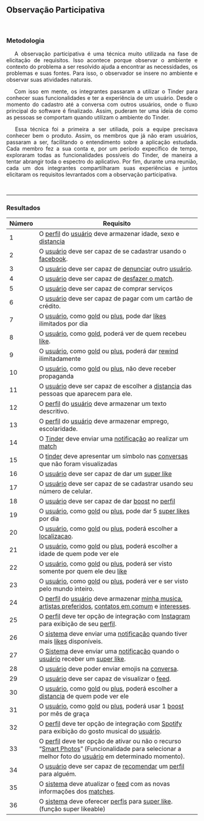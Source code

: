 ## **Observação Participativa**

<br>

### Metodologia

<p align="justify">&emsp;
A observação participativa é uma técnica muito utilizada na fase de elicitação de requisitos. Isso acontece porque observar o ambiente e contexto do problema a ser resolvido ajuda a encontrar as necessidades, os problemas e suas fontes. Para isso, o observador se insere no ambiente e observar suas atividades naturais.
</p>
<p align="justify">&emsp;
Com isso em mente, os integrantes passaram a utilizar o Tinder para conhecer suas funcionalidades e ter a experiência de um usuário. Desde o momento do cadastro até a conversa com outros usuários, onde o fluxo principal do software é finalizado. Assim, puderam ter uma ideia de como as pessoas se comportam quando utilizam o ambiente do Tinder.
</p>
<p align="justify">&emsp;
Essa técnica foi a primeira a ser utiliada, pois a equipe precisava conhecer bem o produto. Assim, os membros que já não eram usuários, passaram a ser, facilitando o entendimento sobre a aplicação estudada. Cada membro fez a sua conta e, por um período expecífico de tempo, exploraram todas as funcionalidades possíveis do Tinder, de maneira a tentar abrangir toda o espectro do aplicativo. Por fim, durante uma reunião, cada um dos integrantes compartilharam suas experiências e juntos elicitaram os requisitos levrantados com a observação participativa.
</p>

<br>

---

### Resultados

| Número | Requisito                                                                                                                                           |
|--------|-----------------------------------------------------------------------------------------------------------------------------------------------------|
| 1      | O [perfil](/modelagem/lexicos#perfil) do [usuário](/modelagem/lexicos#usuario) deve armazenar idade, sexo e [distancia](/modelagem/lexicos#distancia-maxima)                                                                                          |
| 2      | O [usuário](/modelagem/lexicos#usuario) deve ser capaz de se cadastrar usando o [facebook](/modelagem/lexicos#facebook).                                                                                         |
| 3      | O [usuário](/modelagem/lexicos#usuario) deve ser capaz de [denunciar](/modelagem/lexicos#denunciar-usuario) outro [usuário](/modelagem/lexicos#usuario).                                                                                                |
| 4      | O [usuário](/modelagem/lexicos#usuario) deve ser capaz de [desfazer o match](/modelagem/lexicos#desfazer-match).                                                                                                       |
| 5      | O [usuário](/modelagem/lexicos#usuario) deve ser capaz de comprar serviços                                                                                                        |
| 6      | O [usuário](/modelagem/lexicos#usuario) deve ser capaz de pagar com um cartão de crédito.                                                                                         |
| 7      | O [usuário](/modelagem/lexicos#usuario), como [gold](/modelagem/lexicos#usuario-gold) ou [plus](/modelagem/lexicos#usuario-plus), pode dar [likes](/modelagem/lexicos#like) ilimitados por dia                                                                                     |
| 8      | O [usuário](/modelagem/lexicos#usuario), como [gold](/modelagem/lexicos#usuario-gold), poderá ver de quem recebeu [like](/modelagem/lexicos#like).                                                                                              |
| 9      | O [usuário](/modelagem/lexicos#usuario), como [gold](/modelagem/lexicos#usuario-gold) ou [plus](/modelagem/lexicos#usuario-plus), poderá dar [rewind](/modelagem/lexicos#rewind) ilimitadamente                                                                                      |
| 10     | O [usuário](/modelagem/lexicos#usuario), como [gold](/modelagem/lexicos#usuario-gold) ou [plus](/modelagem/lexicos#usuario-plus), não deve receber propaganda                                                                                           |
| 11     | O [usuário](/modelagem/lexicos#usuario) deve ser capaz de escolher a [distancia](/modelagem/lexicos#distancia-maxima) das pessoas que aparecem para ele.                                                                 |
| 12     | O [perfil](/modelagem/lexicos#perfil) do [usuário](/modelagem/lexicos#usuario) deve armazenar um texto descritivo.                                                                                             |
| 13     | O [perfil](/modelagem/lexicos#perfil) do [usuário](/modelagem/lexicos#usuario) deve armazenar emprego, escolaridade.                                                                                           |
| 14     | O [Tinder](/modelagem/lexicos#tinder) deve enviar uma [notificação](/modelagem/lexicos#notificacoes) ao realizar um [match](/modelagem/lexicos#match)                                                                                          |
| 15     | O [tinder](/modelagem/lexicos#tinder) deve apresentar um símbolo nas [conversas](/modelagem/lexicos#chat) que não foram visualizadas                                                                       |
| 16     | O [usuário](/modelagem/lexicos#usuario) deve ser capaz de dar um [super like](/modelagem/lexicos#super-like)                                                                                                        |
| 17     | O [usuário](/modelagem/lexicos#usuario) deve ser capaz de se cadastrar usando seu número de celular.                                                                              |
| 18     | O [usuário](/modelagem/lexicos#usuario) deve ser capaz de dar [boost](/modelagem/lexicos#boost) no [perfil](/modelagem/lexicos#perfil)                                                                                                     |
| 19     | O [usuário](/modelagem/lexicos#usuario), como [gold](/modelagem/lexicos#usuario-gold) ou [plus](/modelagem/lexicos#usuario-plus), pode dar 5 [super likes](/modelagem/lexicos#super-like) por dia                                                                                        |
| 20     | O [usuário](/modelagem/lexicos#usuario), como [gold](/modelagem/lexicos#usuario-gold) ou [plus](/modelagem/lexicos#usuario-plus), poderá escolher a [localizacao](/modelagem/lexicos#localizacao).                                                                                        |
| 21     | O [usuário](/modelagem/lexicos#usuario), como [gold](/modelagem/lexicos#usuario-gold) ou [plus](/modelagem/lexicos#usuario-plus), poderá escolher a idade de quem pode ver ele                                                                          |
| 22     | O [usuário](/modelagem/lexicos#usuario), como [gold](/modelagem/lexicos#usuario-gold) ou [plus](/modelagem/lexicos#usuario-plus), poderá ser visto somente por quem ele deu [like](/modelagem/lexicos#like)                                                                        |
| 23     | O [usuário](/modelagem/lexicos#usuario), como [gold](/modelagem/lexicos#usuario-gold) ou [plus](/modelagem/lexicos#usuario-plus), poderá ver e ser visto pelo mundo inteiro.                                                                            |
| 24     | O [perfil](/modelagem/lexicos#perfil) do [usuário](/modelagem/lexicos#usuario) deve armazenar [minha musica](/modelagem/lexicos#minha-musica), [artistas preferidos](/modelagem/lexicos#meus-artistas-preferidos), [contatos em comum](/modelagem/lexicos#contatos-em-comum) e [interesses](/modelagem/lexicos#interesses).                                               |
| 25     | O [perfil](/modelagem/lexicos#perfil) deve ter opção de integração com [Instagram](/modelagem/lexicos#instagram) para exibição de seu [perfil](/modelagem/lexicos#perfil).                                                                    |
| 26     | O [sistema](/modelagem/lexicos#tinder) deve enviar uma [notificação](/modelagem/lexicos#notificacoes) quando tiver mais [likes](/modelagem/lexicos#like) disponíveis.                                                                          |
| 27     | O [Sistema](/modelagem/lexicos#tinder) deve enviar uma [notificação](/modelagem/lexicos#notificacoes) quando o [usuário](/modelagem/lexicos#usuario) receber um [super like](/modelagem/lexicos#super-like).                                                                       |
| 28     | O [usuário](/modelagem/lexicos#usuario) deve poder enviar emojis na [conversa](/modelagem/lexicos#chat).                                                                                                     |
| 29     | O [usuário](/modelagem/lexicos#usuario) deve ser capaz de visualizar o [feed](/modelagem/lexicos#feed).                                                                                                      |
| 30     | O [usuário](/modelagem/lexicos#usuario), como [gold](/modelagem/lexicos#usuario-gold) ou [plus](/modelagem/lexicos#usuario-plus), poderá escolher a [distancia](/modelagem/lexicos#distancia-maxima) de quem pode ver ele                                                                      |
| 31     | O [usuário](/modelagem/lexicos#usuario), como [gold](/modelagem/lexicos#usuario-gold) ou [plus](/modelagem/lexicos#usuario-plus), poderá usar 1 [boost](/modelagem/lexicos#boost) por mês de graça                                                                                  |
| 32     | O [perfil](/modelagem/lexicos#perfil) deve ter opção de integração com [Spotify](/modelagem/lexicos#spotify) para exibição do gosto musical do [usuário](/modelagem/lexicos#usuario).                                                        |
| 33     | O [perfil](/modelagem/lexicos#perfil) deve ter opção de ativar ou não o recurso “[Smart Photos](/modelagem/lexicos#smart-photos)” (Funcionalidade para selecionar a melhor foto do [usuário](/modelagem/lexicos#usuario) em determinado momento). |
| 34     | O [usuário](/modelagem/lexicos#usuario) deve ser capaz de [recomendar](/modelagem/lexicos#recomendar-usuario) um [perfil](/modelagem/lexicos#perfil) para alguém.                                                                                       |
| 35     | O [sistema](/modelagem/lexicos#tinder) deve atualizar o [feed](/modelagem/lexicos#feed) com as novas informações dos [matches](/modelagem/lexicos#match).                                                                               |
| 36     | O [sistema](/modelagem/lexicos#tinder) deve oferecer [perfis](/modelagem/lexicos#perfil) para [super like](/modelagem/lexicos#super-like). (função super likeable)                                                                             |
